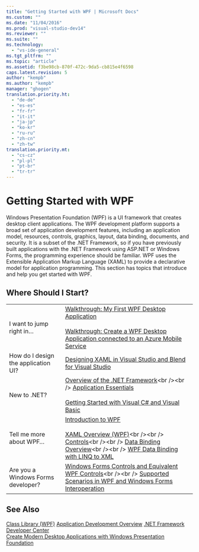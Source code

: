 ```yaml
---
title: "Getting Started with WPF | Microsoft Docs"
ms.custom: ""
ms.date: "11/04/2016"
ms.prod: "visual-studio-dev14"
ms.reviewer: ""
ms.suite: ""
ms.technology: 
  - "vs-ide-general"
ms.tgt_pltfrm: ""
ms.topic: "article"
ms.assetid: f3be98cb-870f-472c-9da5-cb815e4f6598
caps.latest.revision: 5
author: "kempb"
ms.author: "kempb"
manager: "ghogen"
translation.priority.ht: 
  - "de-de"
  - "es-es"
  - "fr-fr"
  - "it-it"
  - "ja-jp"
  - "ko-kr"
  - "ru-ru"
  - "zh-cn"
  - "zh-tw"
translation.priority.mt: 
  - "cs-cz"
  - "pl-pl"
  - "pt-br"
  - "tr-tr"
---
```

# Getting Started with WPF
Windows Presentation Foundation (WPF) is a UI framework that creates desktop client applications. The WPF development platform supports a broad set of application development features, including an application model, resources, controls, graphics, layout, data binding, documents, and security. It is a subset of the .NET Framework, so if you have previously built applications with the .NET Framework using ASP.NET or Windows Forms, the programming experience should be familiar. WPF uses the Extensible Application Markup Language (XAML) to provide a declarative model for application programming. This section has topics that introduce and help you get started with WPF.  
  
## Where Should I Start?  
  
|||  
|-|-|  
|I want to jump right in…|[Walkthrough: My First WPF Desktop Application](../designers/walkthrough-my-first-wpf-desktop-application2.md)<br /><br /> [Walkthrough: Create a WPF Desktop Application connected to an Azure Mobile Service](../designers/walkthrough-create-a-wpf-desktop-application-connected-to-an-azure-mobile-service.md)|  
|How do I design the application UI?|[Designing XAML in Visual Studio and Blend for Visual Studio](../designers/designing-xaml-in-visual-studio.md)|  
|New to .NET?|[Overview of the .NET Framework](https://msdn.microsoft.com/en-us/library/zw4w595w\(v=vs.140\).aspx)<br /><br /> [Application Essentials](../Topic/.NET%20Framework%20Application%20Essentials.md)<br /><br /> [Getting Started with Visual C# and Visual Basic](https://msdn.microsoft.com/en-us/library/dd492171\(v=vs.140\).aspx)|  
|Tell me more about WPF…|[Introduction to WPF](../designers/introduction-to-wpf.md)<br /><br /> [XAML Overview (WPF)](https://msdn.microsoft.com/en-us/library/ms752059\(v=vs.100\).aspx)<br /><br /> [Controls](https://msdn.microsoft.com/en-us/library/bb613551\(v=vs.100\).aspx)<br /><br /> [Data Binding Overview](https://msdn.microsoft.com/en-us/library/ms752347\(v=vs.100\).aspx)<br /><br /> [WPF Data Binding with LINQ to XML](../designers/wpf-data-binding-with-linq-to-xml.md)|  
|Are you a Windows Forms developer?|[Windows Forms Controls and Equivalent WPF Controls](https://msdn.microsoft.com/en-us/library/ms750559\(v=vs.100\).aspx)<br /><br /> [Supported Scenarios in WPF and Windows Forms Interoperation](https://msdn.microsoft.com/en-us/library/ms751797\(v=vs.100\).aspx)|  
  
## See Also  
 [Class Library (WPF)](https://msdn.microsoft.com/en-us/library/ms753307\(v=vs.100\).aspx)   
 [Application Development Overview](https://msdn.microsoft.com/en-us/library/bb613549\(v=vs.100\).aspx)   
 [.NET Framework Developer Center](http://go.microsoft.com/fwlink/?LinkId=187437)   
 [Create Modern Desktop Applications with Windows Presentation Foundation](../designers/create-modern-desktop-applications-with-windows-presentation-foundation.md)